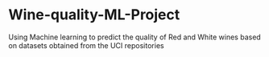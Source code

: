 # Wine-quality-ML-Project
Using Machine learning to predict the quality of Red and White wines based on datasets obtained from the UCI repositories

